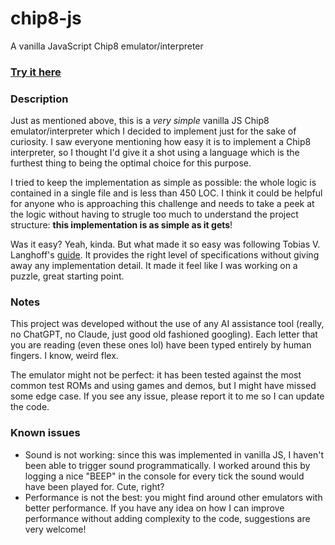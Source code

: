 # chip8-js
A vanilla JavaScript Chip8 emulator/interpreter

### [Try it here](https://sinthteck.github.io/chip8-js/)

### Description
Just as mentioned above, this is a *very simple* vanilla JS Chip8 emulator/interpreter which I decided to implement just for the sake of curiosity. I saw everyone mentioning how easy it is to implement a Chip8 interpreter, so I thought I'd give it a shot using a language which is the furthest thing to being the optimal choice for this purpose.

I tried to keep the implementation as simple as possible: the whole logic is contained in a single file and is less than 450 LOC. I think it could be helpful for anyone who is approaching this challenge and needs to take a peek at the logic without having to strugle too much to understand the project structure: **this implementation is as simple as it gets**!

Was it easy? Yeah, kinda. But what made it so easy was following Tobias V. Langhoff's [guide](https://tobiasvl.github.io/blog/write-a-chip-8-emulator/). It provides the right level of specifications without giving away any implementation detail. It made it feel like I was working on a puzzle, great starting point.

### Notes

This project was developed without the use of any AI assistance tool (really, no ChatGPT, no Claude, just good old fashioned googling). Each letter that you are reading (even these ones lol) have been typed entirely by human fingers. I know, weird flex.

The emulator might not be perfect: it has been tested against the most common test ROMs and using games and demos, but I might have missed some edge case. If you see any issue, please report it to me so I can update the code.

### Known issues
- Sound is not working: since this was implemented in vanilla JS, I haven't been able to trigger sound programmatically. I worked around this by logging a nice "BEEP" in the console for every tick the sound would have been played for. Cute, right?
- Performance is not the best: you might find around other emulators with better performance. If you have any idea on how I can improve performance without adding complexity to the code, suggestions are very welcome!


